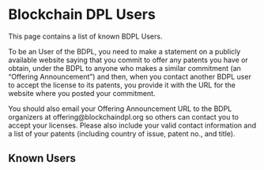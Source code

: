 # Blockchain DPL Users

This page contains a list of known BDPL Users.

To be an User of the BDPL, you need to make a statement on a publicly available website saying that you commit to offer any patents you have or obtain, under the BDPL to anyone who makes a similar commitment (an “Offering Announcement”) and then, when you contact another BDPL user to accept the license to its patents, you provide it with the URL for the website where you posted your commitment.

You should also email your Offering Announcement URL to the BDPL organizers at offering<span style="display:none"></span>@blockchaindpl.org so others can contact you to accept your licenses. Please also include your valid contact information and a list of your patents (including country of issue, patent no., and title). 

## Known Users
